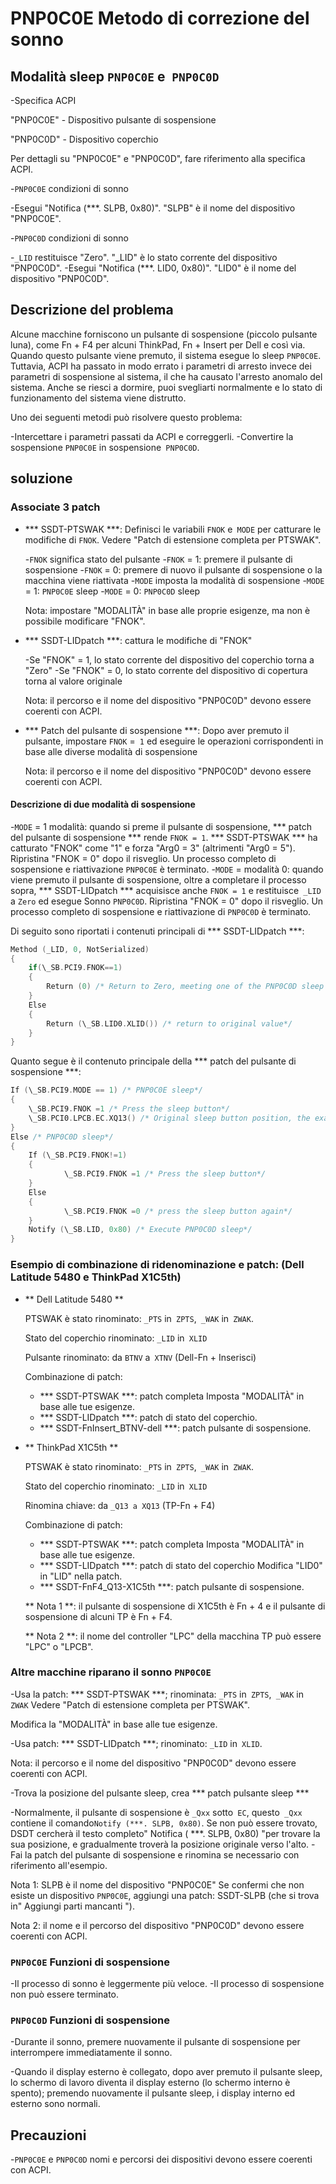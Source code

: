 # PNP0C0E Metodo di correzione del sonno

## Modalità sleep `PNP0C0E` e` PNP0C0D`

-Specifica ACPI

  "PNP0C0E" - Dispositivo pulsante di sospensione

  "PNP0C0D" - Dispositivo coperchio

  Per dettagli su "PNP0C0E" e "PNP0C0D", fare riferimento alla specifica ACPI.

-`PNP0C0E` condizioni di sonno

  -Esegui "Notifica (***. SLPB, 0x80)". "SLPB" è il nome del dispositivo "PNP0C0E".
  
-`PNP0C0D` condizioni di sonno

  -`_LID` restituisce "Zero". "_LID" è lo stato corrente del dispositivo "PNP0C0D".
  -Esegui "Notifica (***. LID0, 0x80)". "LID0" è il nome del dispositivo "PNP0C0D".

## Descrizione del problema

Alcune macchine forniscono un pulsante di sospensione (piccolo pulsante luna), come Fn + F4 per alcuni ThinkPad, Fn + Insert per Dell e così via. Quando questo pulsante viene premuto, il sistema esegue lo sleep `PNP0C0E`. Tuttavia, ACPI ha passato in modo errato i parametri di arresto invece dei parametri di sospensione al sistema, il che ha causato l'arresto anomalo del sistema. Anche se riesci a dormire, puoi svegliarti normalmente e lo stato di funzionamento del sistema viene distrutto.

Uno dei seguenti metodi può risolvere questo problema:

-Intercettare i parametri passati da ACPI e correggerli.
-Convertire la sospensione `PNP0C0E` in sospensione` PNP0C0D`.

## soluzione

### Associate 3 patch

- *** SSDT-PTSWAK ***: Definisci le variabili `FNOK` e` MODE` per catturare le modifiche di `FNOK`. Vedere "Patch di estensione completa per PTSWAK".

  -`FNOK` significa stato del pulsante
    -`FNOK` = 1: premere il pulsante di sospensione
    -`FNOK` = 0: premere di nuovo il pulsante di sospensione o la macchina viene riattivata
  -`MODE` imposta la modalità di sospensione
    -`MODE` = 1: `PNP0C0E` sleep
    -`MODE` = 0: `PNP0C0D` sleep

  Nota: impostare "MODALITÀ" in base alle proprie esigenze, ma non è possibile modificare "FNOK".

- *** SSDT-LIDpatch ***: cattura le modifiche di "FNOK"

  -Se "FNOK" = 1, lo stato corrente del dispositivo del coperchio torna a "Zero"
  -Se "FNOK" = 0, lo stato corrente del dispositivo di copertura torna al valore originale

  Nota: il percorso e il nome del dispositivo "PNP0C0D" devono essere coerenti con ACPI.

- *** Patch del pulsante di sospensione ***: Dopo aver premuto il pulsante, impostare `FNOK` =` 1` ed eseguire le operazioni corrispondenti in base alle diverse modalità di sospensione

  Nota: il percorso e il nome del dispositivo "PNP0C0D" devono essere coerenti con ACPI.

#### Descrizione di due modalità di sospensione

-`MODE` = 1 modalità: quando si preme il pulsante di sospensione, *** patch del pulsante di sospensione *** rende `FNOK = 1`. *** SSDT-PTSWAK *** ha catturato "FNOK" come "1" e forza "Arg0 = 3" (altrimenti "Arg0 = 5"). Ripristina "FNOK = 0" dopo il risveglio. Un processo completo di sospensione e riattivazione `PNP0C0E` è terminato.
-`MODE` = modalità 0: quando viene premuto il pulsante di sospensione, oltre a completare il processo sopra, *** SSDT-LIDpatch *** acquisisce anche `FNOK = 1` e restituisce` _LID` a `Zero` ed esegue Sonno `PNP0C0D`. Ripristina "FNOK = 0" dopo il risveglio. Un processo completo di sospensione e riattivazione di `PNP0C0D` è terminato.

Di seguito sono riportati i contenuti principali di *** SSDT-LIDpatch ***:

```Swift
Method (_LID, 0, NotSerialized)
{
    if(\_SB.PCI9.FNOK==1)
    {
        Return (0) /* Return to Zero, meeting one of the PNP0C0D sleep conditions*/
    }
    Else
    {
        Return (\_SB.LID0.XLID()) /* return to original value*/
    }
}
```


Quanto segue è il contenuto principale della *** patch del pulsante di sospensione ***:

```Swift
If (\_SB.PCI9.MODE == 1) /* PNP0C0E sleep*/
{
    \_SB.PCI9.FNOK =1 /* Press the sleep button*/
    \_SB.PCI0.LPCB.EC.XQ13() /* Original sleep button position, the example is TP machine*/
}
Else /* PNP0C0D sleep*/
{
    If (\_SB.PCI9.FNOK!=1)
    {
            \_SB.PCI9.FNOK =1 /* Press the sleep button*/
    }
    Else
    {
            \_SB.PCI9.FNOK =0 /* press the sleep button again*/
    }
    Notify (\_SB.LID, 0x80) /* Execute PNP0C0D sleep*/
}
```

### Esempio di combinazione di ridenominazione e patch: (Dell Latitude 5480 e ThinkPad X1C5th)

- ** Dell Latitude 5480 **

  PTSWAK è stato rinominato: `_PTS` in` ZPTS`,` _WAK` in` ZWAK`.

  Stato del coperchio rinominato: `_LID` in` XLID`

  Pulsante rinominato: da `BTNV` a` XTNV` (Dell-Fn + Inserisci)

  Combinazione di patch:

  - *** SSDT-PTSWAK ***: patch completa Imposta "MODALITÀ" in base alle tue esigenze.
  - *** SSDT-LIDpatch ***: patch di stato del coperchio.
  - *** SSDT-FnInsert_BTNV-dell ***: patch pulsante di sospensione.

- ** ThinkPad X1C5th **

  PTSWAK è stato rinominato: `_PTS` in` ZPTS`,` _WAK` in` ZWAK`.

  Stato del coperchio rinominato: `_LID` in` XLID`

  Rinomina chiave: da `_Q13 a XQ13` (TP-Fn + F4)
  
  Combinazione di patch:
  
  - *** SSDT-PTSWAK ***: patch completa Imposta "MODALITÀ" in base alle tue esigenze.
  - *** SSDT-LIDpatch ***: patch di stato del coperchio Modifica "LID0" in "LID" nella patch.
  - *** SSDT-FnF4_Q13-X1C5th ***: patch pulsante di sospensione.
  
  ** Nota 1 **: il pulsante di sospensione di X1C5th è Fn + 4 e il pulsante di sospensione di alcuni TP è Fn + F4.
  
  ** Nota 2 **: il nome del controller "LPC" della macchina TP può essere "LPC" o "LPCB".

### Altre macchine riparano il sonno `PNP0C0E`

-Usa la patch: *** SSDT-PTSWAK ***; rinominata: `_PTS` in` ZPTS`,` _WAK` in` ZWAK` Vedere "Patch di estensione completa per PTSWAK".

  Modifica la "MODALITÀ" in base alle tue esigenze.

-Usa patch: *** SSDT-LIDpatch ***; rinominato: `_LID` in` XLID`.

  Nota: il percorso e il nome del dispositivo "PNP0C0D" devono essere coerenti con ACPI.

-Trova la posizione del pulsante sleep, crea *** patch pulsante sleep ***

  -Normalmente, il pulsante di sospensione è `_Qxx` sotto` EC`, questo` _Qxx` contiene il comando` Notify (***. SLPB, 0x80) `. Se non può essere trovato, DSDT cercherà il testo completo" Notifica ( ***. SLPB, 0x80) "per trovare la sua posizione, e gradualmente troverà la posizione originale verso l'alto.
  -Fai la patch del pulsante di sospensione e rinomina se necessario con riferimento all'esempio.

  Nota 1: SLPB è il nome del dispositivo "PNP0C0E" Se confermi che non esiste un dispositivo `PNP0C0E`, aggiungi una patch: SSDT-SLPB (che si trova in" Aggiungi parti mancanti ").

  Nota 2: il nome e il percorso del dispositivo "PNP0C0D" devono essere coerenti con ACPI.

### `PNP0C0E` Funzioni di sospensione

-Il processo di sonno è leggermente più veloce.
-Il processo di sospensione non può essere terminato.

### `PNP0C0D` Funzioni di sospensione

-Durante il sonno, premere nuovamente il pulsante di sospensione per interrompere immediatamente il sonno.

-Quando il display esterno è collegato, dopo aver premuto il pulsante sleep, lo schermo di lavoro diventa il display esterno (lo schermo interno è spento); premendo nuovamente il pulsante sleep, i display interno ed esterno sono normali.

## Precauzioni

-`PNP0C0E` e `PNP0C0D` nomi e percorsi dei dispositivi devono essere coerenti con ACPI.
